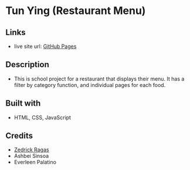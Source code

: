 # Tun Ying (Restaurant Menu)

## Links

- live site url: [GitHub Pages](https://dimaliwatkent.github.io/Tunyings/)

## Description

- This is school project for a restaurant that displays their menu. It has a filter by category function, and individual pages for each food.

## Built with

- HTML, CSS, JavaScript

## Credits

- [Zedrick Ragas](https://github.com/zdotdev)
- Ashbei Sinsoa
- Everleen Palatino
